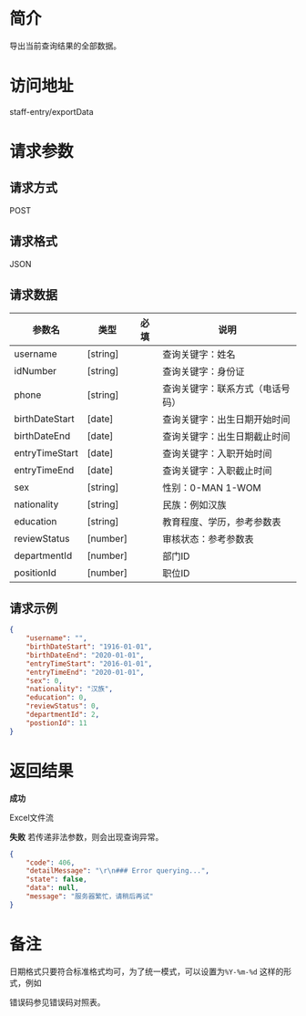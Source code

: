 # 简介
导出当前查询结果的全部数据。

# 访问地址
staff-entry/exportData

# 请求参数

## 请求方式
POST

## 请求格式
JSON

## 请求数据
|参数名|类型|必填|说明|
|-|-|-|-|
|username|[string]||查询关键字：姓名|
|idNumber|[string]||查询关键字：身份证|
|phone|[string]||查询关键字：联系方式（电话号码）|
|birthDateStart|[date]||查询关键字：出生日期开始时间|
|birthDateEnd|[date]||查询关键字：出生日期截止时间|
|entryTimeStart|[date]||查询关键字：入职开始时间|
|entryTimeEnd|[date]||查询关键字：入职截止时间|
|sex|[string]||性别：0-MAN 1-WOM|
|nationality|[string]||民族：例如汉族|
|education|[string]||教育程度、学历，参考参数表|
|reviewStatus|[number]||审核状态：参考参数表|
|departmentId|[number]||部门ID|
|positionId|[number]||职位ID|



## 请求示例
```json
{
    "username": "",
    "birthDateStart": "1916-01-01",
    "birthDateEnd": "2020-01-01",
    "entryTimeStart": "2016-01-01",
    "entryTimeEnd": "2020-01-01",
    "sex": 0,
    "nationality": "汉族",
    "education": 0,
    "reviewStatus": 0,
    "departmentId": 2,
    "postionId": 11
}
```

# 返回结果
**成功**

Excel文件流

**失败**
若传递非法参数，则会出现查询异常。
```json
{
    "code": 406,
    "detailMessage": "\r\n### Error querying...",
    "state": false,
    "data": null,
    "message": "服务器繁忙，请稍后再试"
}
```

# 备注
日期格式只要符合标准格式均可，为了统一模式，可以设置为`%Y-%m-%d` 这样的形式，例如

错误码参见错误码对照表。